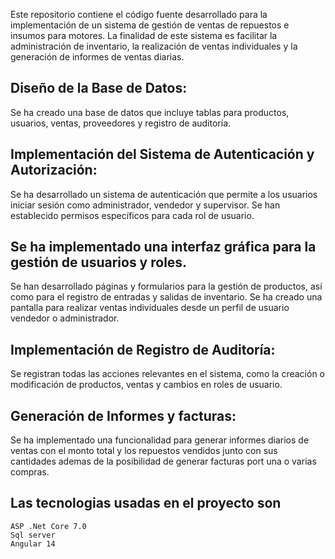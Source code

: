 Este repositorio contiene el código fuente desarrollado para la implementación de un sistema de gestión de ventas de repuestos e insumos para motores. La finalidad de este sistema es facilitar la administración de inventario, la realización de ventas individuales y la generación de informes de ventas diarias.

##
## Diseño de la Base de Datos:
Se ha creado una base de datos que incluye tablas para productos, usuarios, ventas, proveedores y registro de auditoría.
##
## Implementación del Sistema de Autenticación y Autorización:
Se ha desarrollado un sistema de autenticación que permite a los usuarios iniciar sesión como administrador, vendedor y supervisor.
Se han establecido permisos específicos para cada rol de usuario.
##
## Se ha implementado una interfaz gráfica para la gestión de usuarios y roles.
Se han desarrollado páginas y formularios para la gestión de productos, así como para el registro de entradas y salidas de inventario.
Se ha creado una pantalla para realizar ventas individuales desde un perfil de usuario vendedor o administrador.
##
## Implementación de Registro de Auditoría:
Se registran todas las acciones relevantes en el sistema, como la creación o modificación de productos, ventas y cambios en roles de usuario.
##
## Generación de Informes y facturas:
Se ha implementado una funcionalidad para generar informes diarios de ventas con el monto total y los repuestos vendidos junto con sus cantidades ademas de la posibilidad de generar facturas port una o varias compras.
##
## Las tecnologias usadas en el proyecto son 
```
ASP .Net Core 7.0
Sql server 
Angular 14
```
